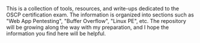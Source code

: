 This is a collection of tools, resources, and write-ups dedicated to the OSCP certification exam. The information is organized into sections such as "Web App Pentesting", "Buffer Overflow", "Linux PE", etc.
The repository will be growing along the way with my preparation, and I hope the information you find here will be helpful. 
